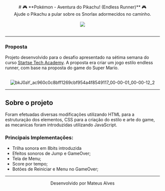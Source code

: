 <div align="center"># 🎮 **Pokémon - Aventura do Pikachu! (Endless Runner)** 🎮</div>
<div align="center">Ajude o Pikachu a pular sobre os Snorlax adormecidos no caminho.</div>
<br>
<div align="center">
<img src="https://user-images.githubusercontent.com/105573836/177435809-36b65a56-0fd3-4a9e-a2e7-8fd847b0e862.gif" />
</div></br>
 
---
<h3>Proposta</h3>
Projeto desenvolvido para o desafio apresentado na sétima semana do curso  <a href="https://www.startse.com/techacademy/">Startse Tech Academy</a>. A proposta era criar um jogo estilo endless runner, com base na proposta do game do Super Mario.


<div align="center"><br>
 
![bkJ0aY_ac960c0c8bff1269cbf954a4f8549117_00-00-01_00-00-12_2](https://user-images.githubusercontent.com/100864562/175834773-f0f3ff29-3a25-4cfc-a525-7226870b22a2.gif)
 
</div>

---
<h2>Sobre o projeto</h2>
Foram efetuadas diversas modificações utilizando HTML para a estruturação dos elementos, CSS para a criação do estilo e arte do game, as mecanicas foram introduzidas utilizando JavaScript.
<h3>Principais Implementações:</h3>
<ul>
<li>Trilha sonora em 8bits introduzida
<li> Efeitos sonoros de Jump e GameOver;</li>
<li> Tela de Menu;</li>
<li> Score por tempo;</li>
<li> Botões de Reiniciar e Menu no GameOver;</li>
</ul>


---

<p align="center">Desenvolvido por Mateus Alves</p>

